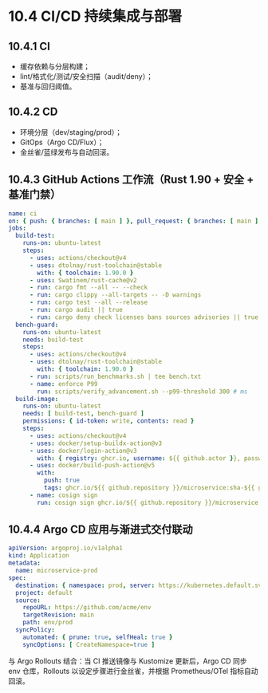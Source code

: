 # 10.4 CI/CD 持续集成与部署

## 10.4.1 CI

- 缓存依赖与分层构建；
- lint/格式化/测试/安全扫描（audit/deny）；
- 基准与回归阈值。

## 10.4.2 CD

- 环境分层（dev/staging/prod）；
- GitOps（Argo CD/Flux）；
- 金丝雀/蓝绿发布与自动回滚。

## 10.4.3 GitHub Actions 工作流（Rust 1.90 + 安全 + 基准门禁）

```yaml
name: ci
on: { push: { branches: [ main ] }, pull_request: { branches: [ main ] } }
jobs:
  build-test:
    runs-on: ubuntu-latest
    steps:
      - uses: actions/checkout@v4
      - uses: dtolnay/rust-toolchain@stable
        with: { toolchain: 1.90.0 }
      - uses: Swatinem/rust-cache@v2
      - run: cargo fmt --all -- --check
      - run: cargo clippy --all-targets -- -D warnings
      - run: cargo test --all --release
      - run: cargo audit || true
      - run: cargo deny check licenses bans sources advisories || true
  bench-guard:
    runs-on: ubuntu-latest
    needs: build-test
    steps:
      - uses: actions/checkout@v4
      - uses: dtolnay/rust-toolchain@stable
        with: { toolchain: 1.90.0 }
      - run: scripts/run_benchmarks.sh | tee bench.txt
      - name: enforce P99
        run: scripts/verify_advancement.sh --p99-threshold 300 # ms
  build-image:
    runs-on: ubuntu-latest
    needs: [ build-test, bench-guard ]
    permissions: { id-token: write, contents: read }
    steps:
      - uses: actions/checkout@v4
      - uses: docker/setup-buildx-action@v3
      - uses: docker/login-action@v3
        with: { registry: ghcr.io, username: ${{ github.actor }}, password: ${{ secrets.GITHUB_TOKEN }} }
      - uses: docker/build-push-action@v5
        with:
          push: true
          tags: ghcr.io/${{ github.repository }}/microservice:sha-${{ github.sha }}
      - name: cosign sign
        run: cosign sign ghcr.io/${{ github.repository }}/microservice:sha-${{ github.sha }} --yes
```

## 10.4.4 Argo CD 应用与渐进式交付联动

```yaml
apiVersion: argoproj.io/v1alpha1
kind: Application
metadata:
  name: microservice-prod
spec:
  destination: { namespace: prod, server: https://kubernetes.default.svc }
  project: default
  source:
    repoURL: https://github.com/acme/env
    targetRevision: main
    path: env/prod
  syncPolicy:
    automated: { prune: true, selfHeal: true }
    syncOptions: [ CreateNamespace=true ]
```

与 Argo Rollouts 结合：当 CI 推送镜像与 Kustomize 更新后，Argo CD 同步 env 仓库，Rollouts 以设定步骤进行金丝雀，并根据 Prometheus/OTel 指标自动回滚。
